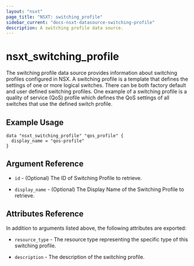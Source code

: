 ```yaml
---
layout: "nsxt"
page_title: "NSXT: switching_profile"
sidebar_current: "docs-nsxt-datasource-switching-profile"
description: A switching profile data source.
---
```


# nsxt_switching_profile

The switching profile data source provides information about switching profiles configured in NSX. A switching profile is a template that defines the settings of one or more logical switches. There can be both factory default and user defined switching profiles. One example of a switching profile is a quality of service (QoS) profile which defines the QoS settings of all switches that use the defined switch profile.

## Example Usage

```hcl
data "nsxt_switching_profile" "qos_profile" {
  display_name = "qos-profile"
}
```

## Argument Reference

* `id` - (Optional) The ID of Switching Profile to retrieve.

* `display_name` - (Optional) The Display Name of the Switching Profile to retrieve.

## Attributes Reference

In addition to arguments listed above, the following attributes are exported:

* `resource_type` - The resource type representing the specific type of this switching profile.

* `description` - The description of the switching profile.
